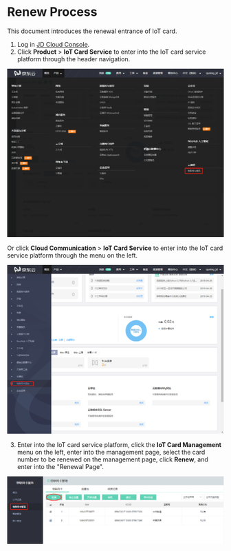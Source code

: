 
# Renew Process

This document introduces the renewal entrance of IoT card.

1. Log in [JD Cloud Console](https://console.jdcloud.com/overview).
2. Click **Product** > **IoT Card Service** to enter into the IoT card service platform through the header navigation.

![物联网卡服务 控制台](../../../../image/Query-Card-Service/wlw-kzt.png)

Or click **Cloud Communication** > **IoT Card Service** to enter into the IoT card service platform through the menu on the left.

![物联网卡服务 控制台](../../../../image/Query-Card-Service/wlw-kzt2.png)

3. Enter into the IoT card service platform, click the **IoT Card Management** menu on the left, enter into the management page, select the card number to be renewed on the management page, click **Renew**, and enter into the "Renewal Page".

![物联网卡服务 卡管理](../../../../image/Query-Card-Service/wlw-kgl1.png)
